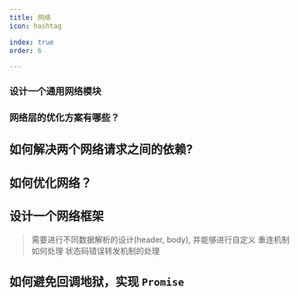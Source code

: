 ```yaml
---
title: 网络
icon: hashtag

index: true
order: 6

---
```


<!-- more -->

### 设计一个通用网络模块

### 网络层的优化方案有哪些？

## 如何解决两个网络请求之间的依赖?

## 如何优化网络？

## 设计一个网络框架     

> 需要进行不同数据解析的设计(header, body), 并能够进行自定义
> 重连机制如何处理
> 状态码错误转发机制的处理

## 如何避免回调地狱，实现 `Promise` 
